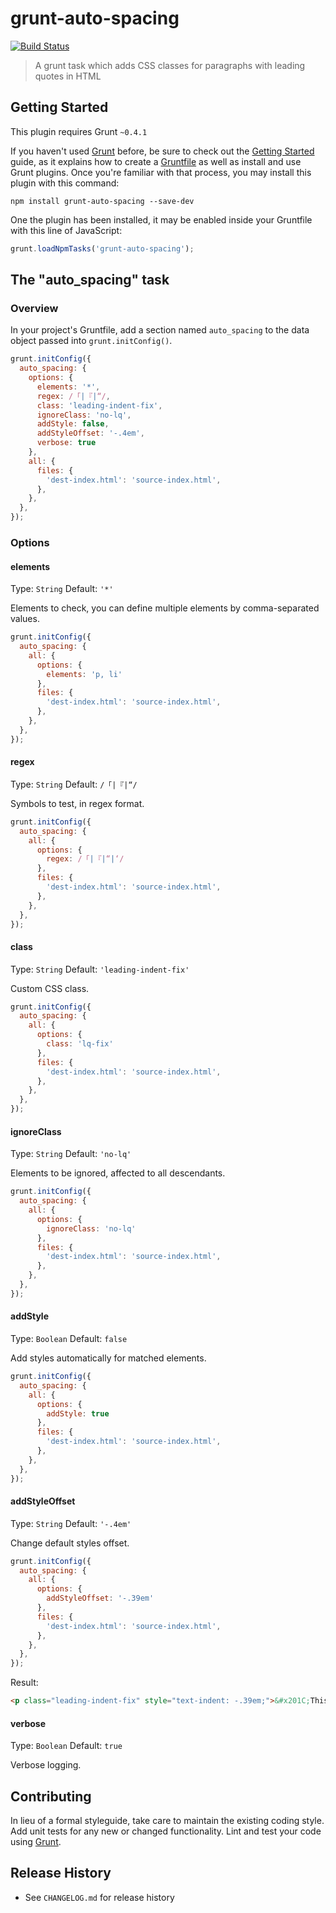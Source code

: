 # grunt-auto-spacing
[![Build Status](https://api.travis-ci.org/sparanoid/grunt-auto-spacing.svg?branch=master)](https://travis-ci.org/sparanoid/grunt-auto-spacing)

> A grunt task which adds CSS classes for paragraphs with leading quotes in HTML

## Getting Started

This plugin requires Grunt `~0.4.1`

If you haven't used [Grunt](http://gruntjs.com/) before, be sure to check out the [Getting Started](http://gruntjs.com/getting-started) guide, as it explains how to create a [Gruntfile](http://gruntjs.com/sample-gruntfile) as well as install and use Grunt plugins. Once you're familiar with that process, you may install this plugin with this command:

```shell
npm install grunt-auto-spacing --save-dev
```

One the plugin has been installed, it may be enabled inside your Gruntfile with this line of JavaScript:

```js
grunt.loadNpmTasks('grunt-auto-spacing');
```

## The "auto_spacing" task

### Overview

In your project's Gruntfile, add a section named `auto_spacing` to the data object passed into `grunt.initConfig()`.

```js
grunt.initConfig({
  auto_spacing: {
    options: {
      elements: '*',
      regex: /「|『|“/,
      class: 'leading-indent-fix',
      ignoreClass: 'no-lq',
      addStyle: false,
      addStyleOffset: '-.4em',
      verbose: true
    },
    all: {
      files: {
        'dest-index.html': 'source-index.html',
      },
    },
  },
});
```

### Options

#### elements

Type: `String`
Default: `'*'`

Elements to check, you can define multiple elements by comma-separated values.

```js
grunt.initConfig({
  auto_spacing: {
    all: {
      options: {
        elements: 'p, li'
      },
      files: {
        'dest-index.html': 'source-index.html',
      },
    },
  },
});
```

#### regex

Type: `String`
Default: `/「|『|“/`

Symbols to test, in regex format.

```js
grunt.initConfig({
  auto_spacing: {
    all: {
      options: {
        regex: /「|『|“|‘/
      },
      files: {
        'dest-index.html': 'source-index.html',
      },
    },
  },
});
```

#### class

Type: `String`
Default: `'leading-indent-fix'`

Custom CSS class.

```js
grunt.initConfig({
  auto_spacing: {
    all: {
      options: {
        class: 'lq-fix'
      },
      files: {
        'dest-index.html': 'source-index.html',
      },
    },
  },
});
```

#### ignoreClass

Type: `String`
Default: `'no-lq'`

Elements to be ignored, affected to all descendants.

```js
grunt.initConfig({
  auto_spacing: {
    all: {
      options: {
        ignoreClass: 'no-lq'
      },
      files: {
        'dest-index.html': 'source-index.html',
      },
    },
  },
});
```

#### addStyle

Type: `Boolean`
Default: `false`

Add styles automatically for matched elements.

```js
grunt.initConfig({
  auto_spacing: {
    all: {
      options: {
        addStyle: true
      },
      files: {
        'dest-index.html': 'source-index.html',
      },
    },
  },
});
```

#### addStyleOffset

Type: `String`
Default: `'-.4em'`

Change default styles offset.

```js
grunt.initConfig({
  auto_spacing: {
    all: {
      options: {
        addStyleOffset: '-.39em'
      },
      files: {
        'dest-index.html': 'source-index.html',
      },
    },
  },
});
```

Result:

```html
<p class="leading-indent-fix" style="text-indent: -.39em;">&#x201C;This should be replaced.&#x201D;</p>
```

#### verbose

Type: `Boolean`
Default: `true`

Verbose logging.

## Contributing

In lieu of a formal styleguide, take care to maintain the existing coding style. Add unit tests for any new or changed functionality. Lint and test your code using [Grunt](http://gruntjs.com/).

## Release History

- See `CHANGELOG.md` for release history
